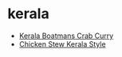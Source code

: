 # kerala

 * [Kerala Boatmans Crab Curry](index/k/kerala-boatmans-crab-curry-101282.json)
 * [Chicken Stew Kerala Style](index/c/chicken-stew-kerala-style.json)
